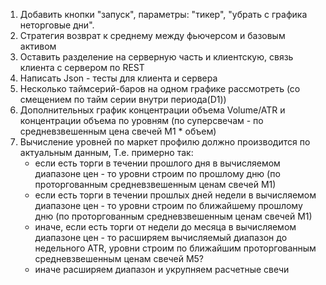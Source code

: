 1. Добавить кнопки "запуск",  параметры: "тикер", "убрать с графика неторговые дни".
2. Стратегия возврат к среднему между фьючерсом и базовым активом 
3. Оставить разделение на серверную часть и клиентскую, связь клиента с сервером по REST
4. Написать Json - тесты для клиента и сервера
5. Несколько таймсерий-баров на одном графике рассмотреть (со смещением по тайм серии внутри периода(D1))
6. Дополнительных график концентрации объема Volume/ATR и концентрации объема по уровням (по суперсвечам - 
   по средневзвешенным цена свечей М1 * объем)
7. Вычисление уровней по маркет профилю должно производится по актуальным данным,
    Т.е. примерно так:
   - если есть торги в течении прошлого дня в вычисляемом диапазоне цен - то уровни строим по прошлому дню
     (по проторгованным средневзвешенным ценам свечей М1)
   - если есть торги в течении прошлых дней недели в вычисляемом диапазоне цен - то уровни строим 
     по ближайшему  прошлому дню (по проторгованным средневзвешенным ценам свечей М1)
   - иначе, если есть торги от недели до месяца в вычисляемом диапазоне цен - то расширяем вычисляемый 
     диапазон до недельного ATR, уровни строим по ближайшим проторгованным средневзвешенным ценам свечей М5?
   - иначе расширяем диапазон и укрупняем расчетные свечи